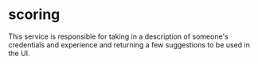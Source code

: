 
# scoring

This service is responsible for taking in a description of someone's credentials and experience and returning a few suggestions to be used in the UI.
